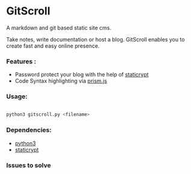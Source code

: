 

# GitScroll

A markdown and git based static site cms.

Take notes, write documentation or host a blog. GitScroll enables you to create fast and easy online presence.

### Features : 

* Password protect your blog with the help of [staticrypt](https://github.com/robinmoisson/staticrypt)
* Code Syntax highlighting via [prism.js](https://prismjs.com/index.html)

### Usage:



```bash
 
python3 gitscroll.py <filename>


```

### Dependencies:

* [python3](https://www.python.org/)
* [staticrypt](https://github.com/robinmoisson/staticrypt)


### Issues to solve

